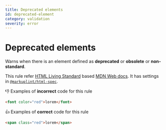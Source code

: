 ```yaml
---
title: Deprecated elements
id: deprecated-element
category: validation
severity: error
---
```


# Deprecated elements

Warns when there is an element defined as **deprecated** or **obsolete** or **non-standard**.

This rule refer [HTML Living Standard](https://html.spec.whatwg.org/) based [MDN Web docs](https://developer.mozilla.org/en/docs/Web/HTML). It has settings in [`@markuplint/html-spec`](https://github.com/markuplint/markuplint/blob/main/packages/%40markuplint/html-spec/index.json).

👎 Examples of **incorrect** code for this rule

```html
<font color="red">lorem</font>
```

👍 Examples of **correct** code for this rule

```html
<span class="red">lorem</span>
```
